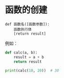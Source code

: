 <a name="create-function"></a>
# 函数的创建

```
def 函数名([函数参数]):
    函数执行体
    [return result]
```

例如：

```python
def calc(a, b):
    result = a + b
    return result

print(calc(10, 20))  # 30
```